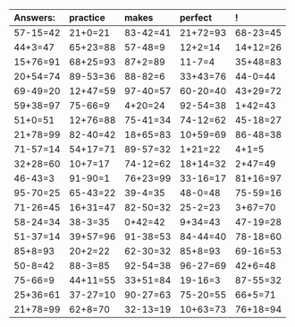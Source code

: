 | Answers: | practice | makes | perfect | ! |
| :--- | :--- | :--- | :--- | :--- |
| 57-15=42 | 21+0=21 | 83-42=41 | 21+72=93 | 68-23=45 | 
| 44+3=47 | 65+23=88 | 57-48=9 | 12+2=14 | 14+12=26 | 
| 15+76=91 | 68+25=93 | 87+2=89 | 11-7=4 | 35+48=83 | 
| 20+54=74 | 89-53=36 | 88-82=6 | 33+43=76 | 44-0=44 | 
| 69-49=20 | 12+47=59 | 97-40=57 | 60-20=40 | 43+29=72 | 
| 59+38=97 | 75-66=9 | 4+20=24 | 92-54=38 | 1+42=43 | 
| 51+0=51 | 12+76=88 | 75-41=34 | 74-12=62 | 45-18=27 | 
| 21+78=99 | 82-40=42 | 18+65=83 | 10+59=69 | 86-48=38 | 
| 71-57=14 | 54+17=71 | 89-57=32 | 1+21=22 | 4+1=5 | 
| 32+28=60 | 10+7=17 | 74-12=62 | 18+14=32 | 2+47=49 | 
| 46-43=3 | 91-90=1 | 76+23=99 | 33-16=17 | 81+16=97 | 
| 95-70=25 | 65-43=22 | 39-4=35 | 48-0=48 | 75-59=16 | 
| 71-26=45 | 16+31=47 | 82-50=32 | 25-2=23 | 3+67=70 | 
| 58-24=34 | 38-3=35 | 0+42=42 | 9+34=43 | 47-19=28 | 
| 51-37=14 | 39+57=96 | 91-38=53 | 84-44=40 | 78-18=60 | 
| 85+8=93 | 20+2=22 | 62-30=32 | 85+8=93 | 69-16=53 | 
| 50-8=42 | 88-3=85 | 92-54=38 | 96-27=69 | 42+6=48 | 
| 75-66=9 | 44+11=55 | 33+51=84 | 19-16=3 | 87-55=32 | 
| 25+36=61 | 37-27=10 | 90-27=63 | 75-20=55 | 66+5=71 | 
| 21+78=99 | 62+8=70 | 32-13=19 | 10+63=73 | 76+18=94 | 
